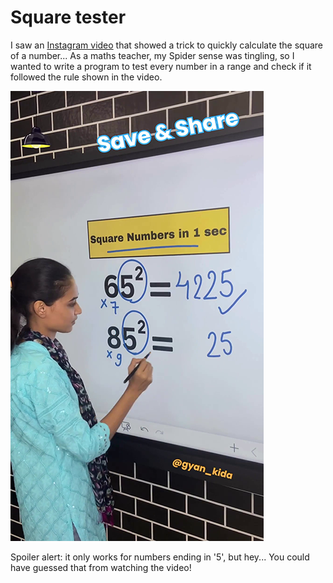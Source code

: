 # Square tester

I saw an [Instagram video](https://www.instagram.com/reel/C01NZ4dPT82/) that showed a trick to quickly calculate the square of a number... As a maths teacher, my Spider sense was tingling, so I wanted to write a program to test every number in a range and check if it followed the rule shown in the video.

![Screenshot from the Instagram video](./vid-screenshot.png)

Spoiler alert: it only works for numbers ending in '5', but hey... You could have guessed that from watching the video!
